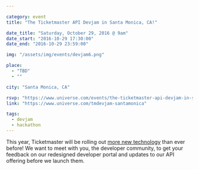 ```yaml
---

category: event
title: "The Ticketmaster API Devjam in Santa Monica, CA!"

date_title: "Saturday, October 29, 2016 @ 9am"
date_start: "2016-10-29 17:30:00"
date_end: "2016-10-29 23:59:00"

img: "/assets/img/events/devjam6.png"

place: 
  - "TBD"
  - ""

city: "Santa Monica, CA"

rsvp: "https://www.universe.com/events/the-ticketmaster-api-devjam-in-santa-monica-ca-tickets-santa-monica-0BW3MX"
link: "https://www.universe.com/tmdevjam-santamonica"

tags: 
  - devjam
  - hackathon
---
```


This year, Ticketmaster will be rolling out [more new technology](https://medium.com/ticketmaster-tech/open-platform-at-ticketmaster-e1f3b05cd417) than ever before! We want to meet with you, the developer community, to get your feedback on our redesigned developer portal and updates to our API offering before we launch them.
